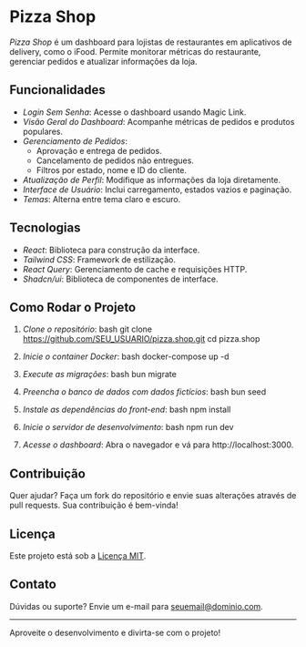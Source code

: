 # Pizza Shop

*Pizza Shop* é um dashboard para lojistas de restaurantes em aplicativos de delivery, como o iFood. Permite monitorar métricas do restaurante, gerenciar pedidos e atualizar informações da loja.

## Funcionalidades

- *Login Sem Senha*: Acesse o dashboard usando Magic Link.
- *Visão Geral do Dashboard*: Acompanhe métricas de pedidos e produtos populares.
- *Gerenciamento de Pedidos*:
  - Aprovação e entrega de pedidos.
  - Cancelamento de pedidos não entregues.
  - Filtros por estado, nome e ID do cliente.
- *Atualização de Perfil*: Modifique as informações da loja diretamente.
- *Interface de Usuário*: Inclui carregamento, estados vazios e paginação.
- *Temas*: Alterna entre tema claro e escuro.

## Tecnologias

- *React*: Biblioteca para construção da interface.
- *Tailwind CSS*: Framework de estilização.
- *React Query*: Gerenciamento de cache e requisições HTTP.
- *Shadcn/ui*: Biblioteca de componentes de interface.

## Como Rodar o Projeto

1. *Clone o repositório*:
    bash
    git clone https://github.com/SEU_USUARIO/pizza.shop.git
    cd pizza.shop
    

2. *Inicie o container Docker*:
    bash
    docker-compose up -d
    

3. *Execute as migrações*:
    bash
    bun migrate
    

4. *Preencha o banco de dados com dados fictícios*:
    bash
    bun seed
    

5. *Instale as dependências do front-end*:
    bash
    npm install
    

6. *Inicie o servidor de desenvolvimento*:
    bash
    npm run dev
    

7. *Acesse o dashboard*:
    Abra o navegador e vá para http://localhost:3000.

## Contribuição

Quer ajudar? Faça um fork do repositório e envie suas alterações através de pull requests. Sua contribuição é bem-vinda!

## Licença

Este projeto está sob a [Licença MIT](LICENSE).

## Contato

Dúvidas ou suporte? Envie um e-mail para [seuemail@dominio.com](mailto:seuemail@dominio.com).

---

Aproveite o desenvolvimento e divirta-se com o projeto!